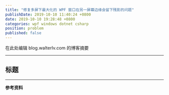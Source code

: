 ```yaml
---
title: "修复多屏下最大化的 WPF 窗口在另一屏幕边缘会留下残影的问题"
publishDate: 2019-10-10 11:40:24 +0800
date: 2019-10-10 19:28:48 +0800
categories: wpf windows dotnet csharp
position: problem
published: false
---
```


在此处编辑 blog.walterlv.com 的博客摘要

---

<div id="toc"></div>

## 标题

---

**参考资料**